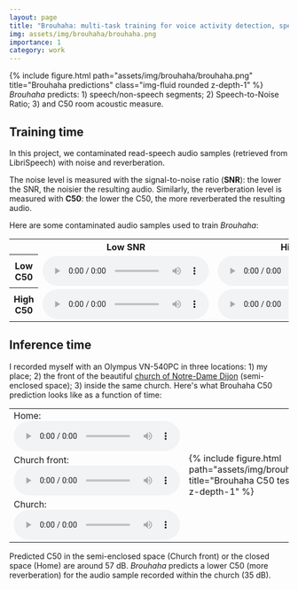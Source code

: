 ```yaml
---
layout: page
title: "Brouhaha: multi-task training for voice activity detection, speech-to-noise ratio, and C50 room acoustics estimation (2023)"
img: assets/img/brouhaha/brouhaha.png
importance: 1
category: work
---
```


<div class="row">
    <div class="col-sm mt-3 mt-md-0">
        {% include figure.html path="assets/img/brouhaha/brouhaha.png" title="Brouhaha predictions" class="img-fluid rounded z-depth-1" %}
    </div>
</div>
<div class="caption"><i>Brouhaha</i> predicts: 1) speech/non-speech segments; 2) Speech-to-Noise Ratio; 3) and C50 room acoustic measure.
</div>

## Training time

In this project, we contaminated read-speech audio samples (retrieved from LibriSpeech) with noise and reverberation.

The noise level is measured with the signal-to-noise ratio (**SNR**): the lower the SNR, the noisier the resulting audio. Similarly, the  reverberation level is measured with **C50**: the lower the C50, the more reverberated the resulting audio.

Here are some contaminated audio samples used to train *Brouhaha*:




<table class="doubletable">
    <tr>
        <td class="first"></td><th>Low SNR</th><th>High SNR</th>
    </tr>
    <tr>
        <th>Low C50</th>
        <td>
            <audio controls src="/assets/audio/brouhaha/c50_9_7_snr_5.wav"></audio>
        </td>
        <td>
            <audio controls src="/assets/audio/brouhaha/c50_7_5_snr_25.wav"></audio>
        </td>
    </tr>
    <tr>
        <th>High C50</th>
        <td>
            <audio controls src="/assets/audio/brouhaha/c50_40_snr_5.wav"></audio>
        </td>
        <td>
            <audio controls src="/assets/audio/brouhaha/c50_32_snr_25.wav"></audio>
        </td>
    </tr>
</table>

## Inference time

I recorded myself with an Olympus VN-540PC in three locations: 1) my place; 2) the front of the beautiful [church of Notre-Dame Dijon](https://en.wikipedia.org/wiki/Church_of_Notre-Dame_of_Dijon) (semi-enclosed space); 3) inside the same church.
Here's what Brouhaha C50 prediction looks like as a function of time:

<table>
<tr>
<td>
    Home:
    <audio controls src="/assets/audio/brouhaha/home.wav"></audio>
</td>
<td rowspan="3"> 
    <div class="col-sm mt-3 mt-md-0">
        {% include figure.html path="assets/img/brouhaha/brouhaha_test_c50.png" title="Brouhaha C50 test" class="img-fluid rounded z-depth-1" %}
    </div>
</td>
</tr>
<tr>
<td>
    Church front:
    <audio controls src="/assets/audio/brouhaha/parvis_eglise.wav"></audio>
</td>
</tr>
<tr>
<td>
    Church:
    <audio controls src="/assets/audio/brouhaha/eglise.wav"></audio>
</td>
</tr>
</table>

Predicted C50 in the semi-enclosed space (Church front) or the closed space (Home) are around 57 dB.
*Brouhaha* predicts a lower C50 (more reverberation) for the audio sample recorded within the church (35 dB). 

